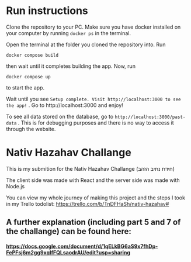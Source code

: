 
# Run instructions
Clone the repository to your PC.
Make sure you have docker installed on your computer by running ````docker ps```` in the terminal.

Open the terminal at the folder you cloned the repository into. Run
````
docker compose build
````
then wait until it completes building the app.
Now, run
````
docker compose up
````
to start the app. 

Wait until you see ```` Setup complete. Visit http://localhost:3000 to see the app! ```` . Go to http://localhost:3000 and enjoy!

To see all data stored on the database, go to ````http://localhost:3000/past-data```` . This is for debugging purposes and there is no way to access it through the website. 

# Nativ Hazahav Challange
This is my submition for the Nativ Hazahav Challange (חידת נתיב הזהב)

The client side was made with React and the server side was made with Node.js

You can view my whole journey of making this project and the steps I took in my Trello todolist: https://trello.com/b/TnDFHaSh/nativ-hazahav#

## A further explanation (including part 5 and 7 of the challange) can be found here:
#### https://docs.google.com/document/d/1qELkBG6aS9x7fhDp-FePFsj6m2gg9xqIfFQLsaodrAU/edit?usp=sharing
